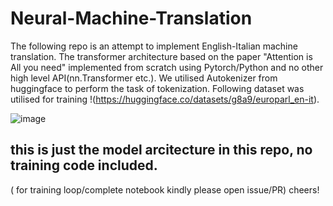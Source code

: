 # Neural-Machine-Translation

The following repo is an attempt to implement English-Italian machine translation. The transformer architecture based on the paper "Attention is All you need" implemented from scratch using Pytorch/Python and no other high level API(nn.Transformer etc.). We utilised Autokenizer from huggingface to perform the task of tokenization. Following dataset was utilised for training !(https://huggingface.co/datasets/g8a9/europarl_en-it).

![image](https://github.com/user-attachments/assets/30648bce-a5bf-470d-9062-6398d3172354)


## this is just the model arcitecture in this repo, no training code included.
( for training loop/complete notebook kindly please open issue/PR)
cheers!
